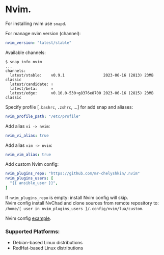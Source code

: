 # Nvim.
For installing nvim use `snapd`.  
  
For manage nvim version (channel):
```yaml
nvim_version: "latest/stable"
```
Available channels:
```shell
$ snap info nvim
...
channels:
  latest/stable:    v0.9.1                 2023-06-16 (2813) 23MB classic
  latest/candidate: ↑
  latest/beta:      ↑
  latest/edge:      v0.10.0-530+g8376e8700 2023-06-16 (2815) 23MB classic
```
Specify profile [`.bashrc`, `.zshrc`, ...] for add snap and aliases:
```yaml
nvim_profile_path: "/etc/profile"
```
Add alias `vi -> nvim`:
```yaml
nvim_vi_alias: true
```
Add alias `vim -> nvim`:
```yaml
nvim_vim_alias: true
```
Add custom Nvim config:
```yaml
nvim_plugins_repo: "https://github.com/mr-chelyshkin/.nvim"
nvim_plugins_users: [
  "{{ ansible_user }}",
]
```
If `nvim_plugins_repo` is empty: install Nvim config will skip.  
Nvim config install NvChad and clone sources from remote 
repository to:  
`/home/[ user in nvim_plugins_users ]/.config/nvim/lua/custom`.
  
Nvim config [example](https://github.com/mr-chelyshkin/.nvim/blob/main/README.md).

### Supported Platforms:
- Debian-based Linux distributions
- RedHat-based Linux distributions
